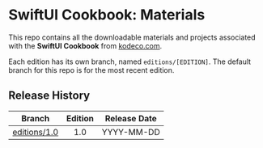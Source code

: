 # SwiftUI Cookbook: Materials


This repo contains all the downloadable materials and projects associated with the **SwiftUI Cookbook** from [kodeco.com](https://www.raywenderlich.com).

Each edition has its own branch, named `editions/[EDITION]`. The default branch for this repo is for the most recent edition.

## Release History

| Branch                                                                             | Edition | Release Date |
| ---------------------------------------------------------------------------------- |:-------:|:------------:|
| [editions/1.0](https://github.com/raywenderlich/cksui-materials/tree/editions/1.0) | 1.0     | YYYY-MM-DD   |

